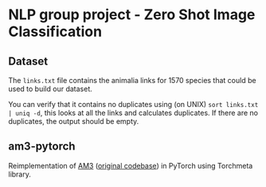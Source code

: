 # NLP group project - Zero Shot Image Classification

## Dataset 

The `links.txt` file contains the animalia links for 1570 species that could be used to build our dataset.

You can verify that it contains no duplicates using (on UNIX) `sort links.txt | uniq -d`, this looks at all the links and calculates duplicates. If there are no duplicates, the output should be empty.

## am3-pytorch

Reimplementation of [AM3](https://papers.nips.cc/paper/2019/file/d790c9e6c0b5e02c87b375e782ac01bc-Paper.pdf) ([original codebase](https://github.com/ElementAI/am3)) in PyTorch using Torchmeta library.

